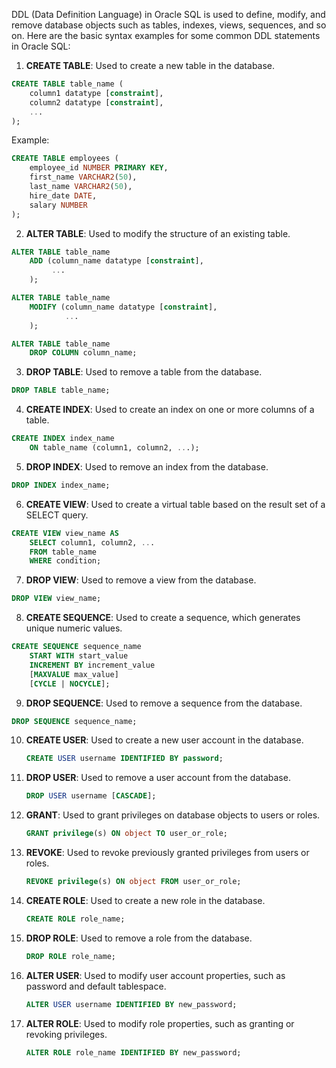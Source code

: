 DDL (Data Definition Language) in Oracle SQL is used to define, modify, and remove database objects such as tables, indexes, views, sequences, and so on. Here are the basic syntax examples for some common DDL statements in Oracle SQL:

1. **CREATE TABLE**: Used to create a new table in the database.

```sql
CREATE TABLE table_name (
    column1 datatype [constraint],
    column2 datatype [constraint],
    ...
);
```

Example:
```sql
CREATE TABLE employees (
    employee_id NUMBER PRIMARY KEY,
    first_name VARCHAR2(50),
    last_name VARCHAR2(50),
    hire_date DATE,
    salary NUMBER
);
```

2. **ALTER TABLE**: Used to modify the structure of an existing table.

```sql
ALTER TABLE table_name
    ADD (column_name datatype [constraint],
         ...
    );

ALTER TABLE table_name
    MODIFY (column_name datatype [constraint],
            ...
    );

ALTER TABLE table_name
    DROP COLUMN column_name;
```

3. **DROP TABLE**: Used to remove a table from the database.

```sql
DROP TABLE table_name;
```

4. **CREATE INDEX**: Used to create an index on one or more columns of a table.

```sql
CREATE INDEX index_name
    ON table_name (column1, column2, ...);
```

5. **DROP INDEX**: Used to remove an index from the database.

```sql
DROP INDEX index_name;
```

6. **CREATE VIEW**: Used to create a virtual table based on the result set of a SELECT query.

```sql
CREATE VIEW view_name AS
    SELECT column1, column2, ...
    FROM table_name
    WHERE condition;
```

7. **DROP VIEW**: Used to remove a view from the database.

```sql
DROP VIEW view_name;
```

8. **CREATE SEQUENCE**: Used to create a sequence, which generates unique numeric values.

```sql
CREATE SEQUENCE sequence_name
    START WITH start_value
    INCREMENT BY increment_value
    [MAXVALUE max_value]
    [CYCLE | NOCYCLE];
```

9. **DROP SEQUENCE**: Used to remove a sequence from the database.

```sql
DROP SEQUENCE sequence_name;
```
10. **CREATE USER**: Used to create a new user account in the database.

    ```sql
    CREATE USER username IDENTIFIED BY password;
    ```

11. **DROP USER**: Used to remove a user account from the database.

    ```sql
    DROP USER username [CASCADE];
    ```

12. **GRANT**: Used to grant privileges on database objects to users or roles.

    ```sql
    GRANT privilege(s) ON object TO user_or_role;
    ```

13. **REVOKE**: Used to revoke previously granted privileges from users or roles.

    ```sql
    REVOKE privilege(s) ON object FROM user_or_role;
    ```

14. **CREATE ROLE**: Used to create a new role in the database.

    ```sql
    CREATE ROLE role_name;
    ```

15. **DROP ROLE**: Used to remove a role from the database.

    ```sql
    DROP ROLE role_name;
    ```

16. **ALTER USER**: Used to modify user account properties, such as password and default tablespace.

    ```sql
    ALTER USER username IDENTIFIED BY new_password;
    ```

17. **ALTER ROLE**: Used to modify role properties, such as granting or revoking privileges.

    ```sql
    ALTER ROLE role_name IDENTIFIED BY new_password;
    ```
